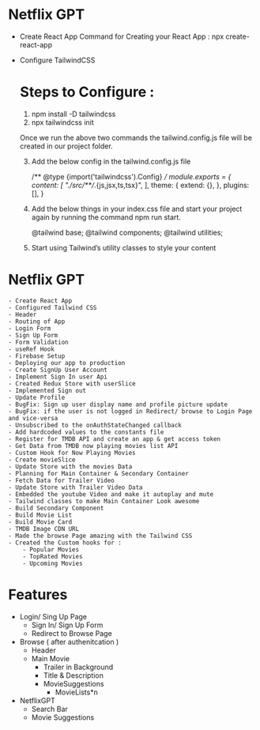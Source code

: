 #  Netflix GPT 

- Create React App
    Command for Creating your React App : npx create-react-app <Your App Name>

- Configure TailwindCSS
    # Steps to Configure : 
    1. npm install -D tailwindcss
    2. npx tailwindcss init

    Once we run the above two commands the tailwind.config.js file will be created in our project folder.

    3. Add the below config in the tailwind.config.js file 


        /** @type {import('tailwindcss').Config} */
            module.exports = {
        content: [
            "./src/**/*.{js,jsx,ts,tsx}",
            ],
        theme: {
            extend: {},
            },
        plugins: [],
            }
    4. Add the below things in your index.css file and start your project again by running the command npm run start.

        @tailwind base;
        @tailwind components;
        @tailwind utilities;

    5. Start using Tailwind’s utility classes to style your content


#  Netflix GPT 

    - Create React App 
    - Configured Tailwind CSS
    - Header
    - Routing of App
    - Login Form 
    - Sign Up Form 
    - Form Validation
    - useRef Hook 
    - Firebase Setup
    - Deploying our app to production 
    - Create SignUp User Account
    - Implement Sign In user Api
    - Created Redux Store with userSlice
    - Implemented Sign out
    - Update Profile
    - BugFix: Sign up user display name and profile picture update
    - BugFix: if the user is not logged in Redirect/ browse to Login Page and vice-versa
    - Unsubscribed to the onAuthStateChanged callback
    - Add hardcoded values to the constants file
    - Register for TMDB API and create an app & get access token 
    - Get Data from TMDB now playing movies list API 
    - Custom Hook for Now Playing Movies
    - Create movieSlice
    - Update Store with the movies Data
    - Planning for Main Container & Secondary Container
    - Fetch Data for Trailer Video
    - Update Store with Trailer Video Data
    - Embedded the youtube Video and make it autoplay and mute 
    - Tailwind classes to make Main Container Look awesome
    - Build Secondary Component 
    - Build Movie List
    - Build Movie Card
    - TMDB Image CDN URL
    - Made the browse Page amazing with the Tailwind CSS
    - Created the Custom hooks for :
        - Popular Movies
        - TopRated Movies
        - Upcoming Movies 




# Features 
 - Login/ Sing Up Page 
    - Sign In/ Sign Up Form 
    - Redirect to Browse Page 
 - Browse  ( after authenitcation )
    - Header
    - Main Movie 
        - Trailer in Background
        - Title & Description 
        - MovieSuggestions
            - MovieLists*n
 - NetflixGPT 
    - Search Bar
    - Movie Suggestions 
    
